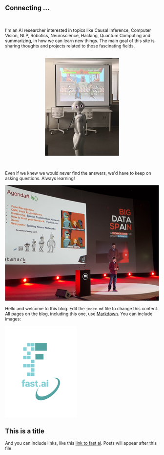 ## Connecting ...
<br><br>
I'm an AI researcher interested in topics like Causal Inference, Computer Vision, NLP, Robotics, Neuroscience, Hacking, Quantum Computing and summarizing, in how we can learn new things. The main goal of this site is sharing thoughts and projects related to those fascinating fields.
<br><br>
<p align='center'>
<img src='images/pepper_2.jpg'></p>

​

Even if we knew we would never find the answers, we'd have to keep on asking questions. Always learning!

![Image of Ruben](images/ruben.jpg)

Hello and welcome to this blog. Edit the `index.md` file to change this content. All pages on the blog, including this one, use [Markdown](https://guides.github.com/features/mastering-markdown/). You can include images:

![Image of fast.ai logo](images/logo.png)

## This is a title

And you can include links, like this [link to fast.ai](https://www.fast.ai). Posts will appear after this file. 
